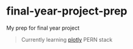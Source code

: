 # final-year-project-prep
My prep for final year project
> Currently learning [plotly](https://plotly.com/python/line-charts/)
PERN stack
